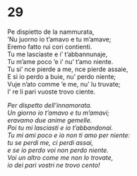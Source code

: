 # 29  
  
Pe dispietto de la nammurata,  
’Nu juorno io t’amavo e tu m’amave;  
Eremo fatto rui cori contienti.  
Tu me lasciaste e i’ t’abbannunaje,  
Tu m’ame poco ’e i’ nu’ t’amo niente.  
Tu si’ nce pierde a me, nce pierde assaie,  
E si io perdo a buie, nu’ perdo niente;  
Vuje n’ato comme ’e me, nu’ lu truvate;  
I’ re li pari vuoste trovo ciente.

*Per dispetto dell’innamorata.  
Un giorno io t’amavo e tu m’amavi;  
eravamo due anime gemelle.  
Poi tu mi lasciasti e io t’abbandonai.  
Tu mi ami poco e io non ti amo per niente:  
tu se perdi me, ci perdi assai,  
e se io perdo voi non perdo niente.  
Voi un altro come me non lo trovate,  
io dei pari vostri ne trovo cento!*


